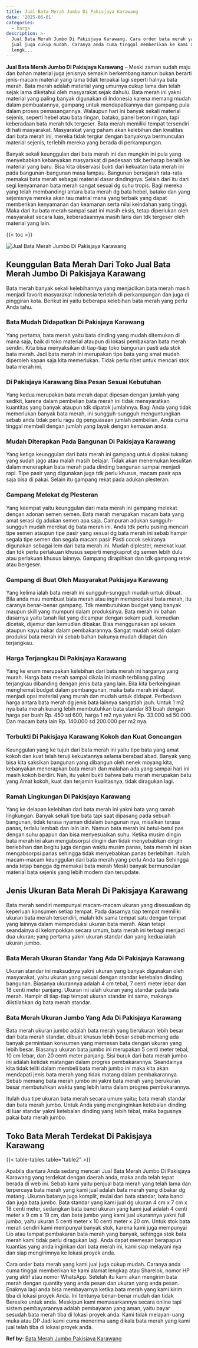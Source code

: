 ```yaml
---
title: Jual Bata Merah Jumbo Di Pakisjaya Karawang
date: '2025-06-01'
categories:
  - harga
description: >-
  Jual Bata Merah Jumbo Di Pakisjaya Karawang. Cara order bata merah yang kami
  jual juga cukup mudah. Caranya anda cuma tinggal memberikan ke kami alamat
  lengk...
---
```


**Jual Bata Merah Jumbo Di Pakisjaya Karawang** – Meski zaman sudah maju dan bahan material juga jenisnya semakin berkembang namun bukan berarti jenis-macam material yang lama tidak terpakai lagi seperti halnya bata merah. Bata merah adalah material yang umurnya cukup lama dan telah sejak lama diketahui oleh masyarakat sejak dahulu. Bata merah ini yakni material yang paling banyak digunakan di Indonesia karena memang mudah dalam pembuatannya, gampang untuk mendapatkannya dan gampang pula dalam proses pemasangannya. Walaupun hari ini banyak sekali material sejenis, seperti hebel atau bata ringan, batako, panel beton ringan, tapi keberadaan bata merah tdk tergeser. Bata merah memiliki tempat tersendiri di hati masyarakat. Masyarakat yang paham akan kelebihan dan kwalitas dari bata merah ini, mereka tidak tergiur dengan banyaknya bermunculan material sejenis, terlebih mereka yang berada di perkampungan.

Banyak sekali keunggulan dari bata merah ini dan mungkin ini pula yang menyebabkan kebanyakan masyarakat di pedesaan tdk berharap beralih ke material yang baru. Bisa kita observasi bukti dari kekuatan bata merah ini pada bangunan-bangunan masa lampau. Bangunan bersejarah rata-rata memakai bata merah sebagai material dasar dindingnya. Selain dari itu dari segi kenyamanan bata merah sangat sesuai dg suhu tropis. Bagi mereka yang telah membandingi antara bata merah dg bata hebel, batako dan yang sejenisnya mereka akan tau matrial mana yang terbaik yang dapat memberikan kenyamanan dan keamanan serta nilai keindahan yang tinggi. Maka dari itu bata merah sampai saat ini masih eksis, tetap diperlukan oleh masyarakat secara luas, keberadaannya masih laris dan tdk tergeser oleh material yang lain.

{{< toc >}}

![Jual Bata Merah Jumbo Di Pakisjaya Karawang](/images/jual-bata-merah-28.png)

## Keunggulan Bata Merah Dari Toko Jual Bata Merah Jumbo Di Pakisjaya Karawang

Bata merah banyak sekali kelebihannya yang menjadikan bata merah masih menjadi favorit masyarakat Indonesia terlebih di perkampungan dan juga di pinggiran kota. Berikut ini yaitu beberapa kelebihan bata merah yang perlu Anda tahu.

### Bata Mudah Didapatkan Di Pakisjaya Karawang

Yang pertama, bata merah yaitu bata dinding yang mudah ditemukan di mana saja, baik di toko material ataupun di lokasi pembakaran bata merah sendiri. Kita bisa menyaksikan di tiap-tiap toko bangunan pasti ada stok bata merah. Jadi bata merah ini merupakan tipe bata yang amat mudah diperoleh kapan saja kita memerlukan. Tidak perlu ribet untuk mencari stok bata merah ini.

### Di Pakisjaya Karawang Bisa Pesan Sesuai Kebutuhan

Yang kedua merupakan bata merah dapat dipesan dengan jumlah yang sedikit, karena dalam pembelian bata merah ini tidak mensyaratkan kuantitas yang banyak ataupun tdk dipatok jumlahnya. Bagi Anda yang tidak memerlukan banyak bata merah, ini sungguh-sungguh menguntungkan sebab anda tidak perlu ragu dg penguasaan jumlah pembelian. Anda cuma tinggal membeli dengan jumlah yang layak dengan kemauan anda.

### Mudah Diterapkan Pada Bangunan Di Pakisjaya Karawang

Yang ketiga keunggulan dari bata merah ini gampang untuk dipakai tukang yang sudah jago atau malah masih belajar. Tidak akan menemukan kesulitan dalam menerapkan bata merah pada dinding bangunan sampai menjadi rapi. Tipe pasir yang digunakan juga tdk perlu khusus, macam pasir apa saja bisa di pakai. Selain itu gampang rekat pada adukan plesteran.

### Gampang Melekat dg Plesteran

Yang keempat yaitu keunggulan dari mata merah ini gampang melekat dengan adonan semen semen. Bata merah merupakan macam bata yang amat serasi dg adukan semen apa saja. Campuran adukan sungguh-sungguh mudah merekat dg bata merah ini. Anda tdk perlu pusing mencari tipe semen ataupun tipe pasir yang sesuai dg bata merah ini sebab hampir segala tipe semen dan segala macam pasir Pasti cocok sekiranya digunakan sebagai lem dari bata merah ini. Mudah diplester, merekat kuat dan tdk perlu perlakuan khusus seperti mengkaprot dg semen lebih dulu atau perlakuan khusus lainnya. Gampang dirapihkan dan tdk gampang retak atau bergeser.

### Gampang di Buat Oleh Masyarakat Pakisjaya Karawang

Yang kelima ialah bata merah ini sungguh-sungguh mudah untuk dibuat. Bila anda mau membuat bata merah atau ingin memproduksi bata merah, itu caranya benar-benar gampang. Tdk membutuhkan budget yang banyak maupun skill yang mumpuni dalam produksinya. Bata merah ini bahan dasarnya yaitu tanah liat yang dicampur dengan sekam padi, kemudian dicetak, dijemur dan kemudian dibakar. Bisa menggunakan api sekam ataupun kayu bakar dalam pembakarannya. Sangat mudah sekali dalam produksi bata merah ini sebab bahan bakunya mudah didapat dan terjangkau.

### Harga Terjangkau Di Pakisjaya Karawang

Yang ke enam merupakan kelebihan dari bata merah ini harganya yang murah. Harga bata merah sampai dikala ini masih terbilang paling terjangkau dibanding dengan jenis bata yang lain. Bila kita berkeinginan menghemat budget dalam pembangunan, maka bata merah ini dapat menjadi opsi material yang murah dan mudah untuk didapat. Perbedaan harga antara bata merah dg jenis bata lainnya sangatlah jauh. Untuk 1 m2 nya bata merah kurang lebih membutuhkan bata standar 83 buah dengan harga per buah Rp. 450 sd 600, harga 1 m2 nya yakni Rp. 33.000 sd 50.000. Dan macam bata lain Rp. 140.000 sd 200.000 per m2 nya.

### Terbukti Di Pakisjaya Karawang Kokoh dan Kuat Goncangan

Keunggulan yang ke tujuh dari bata merah ini yaitu tipe bata yang amat kokoh dan kuat telah teruji kekuatannya selama berabad abad. Banyak yang bisa kita saksikan bangunan yang dibangun oleh nenek moyang kita, kebanyakan menerapkan bata merah dan malahan ada yang sampai hari ini masih kokoh berdiri. Nah, itu yakni bukti bahwa batu merah merupakan batu yang Amat kokoh, kuat dan terjamin kualitasnya, tidak diragukan lagi.

### Ramah Lingkungan Di Pakisjaya Karawang

Yang ke delapan kelebihan dari bata merah ini yakni bata yang ramah lingkungan. Banyak sekali tipe bata tapi saat dipasang pada sebuah bangunan, tidak terasa nyaman didalam bangunan nya, misalkan terasa panas, terlalu lembab dan lain lain. Namun bata merah ini betul-betul pas dengan suhu apapun dan bisa menyesuaikan suhu. Ketika musim dingin bata merah ini akan mengabsorpsi dingin dan tidak menyebabkan dingin berlebihan dan begitu juga dengan waktu musim panas, bata merah ini akan mengabsorpsi panas sehingga tidak menyebabkan panas berlebihan. Itulah macam-macam keunggulan dari bata merah yang perlu Anda tau Sehingga anda tetap bangga dg memakai bata merah Meski banyak bermunculan material bata sejenis yang lebih modern dan terupdate.

## Jenis Ukuran Bata Merah Di Pakisjaya Karawang

Bata merah sendiri mempunyai macam-macam ukuran yang disesuaikan dg keperluan konsumen setiap tempat. Pada dasarnya tiap tempat memiliki ukuran bata merah tersendiri, malah tdk sama tempat satu dengan tempat yang lainnya dalam memproduksi ukuran bata merah. Akan tetapi seandainya di kelompokkan secara umum, bata merah ini terbagi menjadi dua ukuran; yang pertama yakni ukuran standar dan yang kedua ialah ukuran jumbo.

### Bata Merah Ukuran Standar Yang Ada Di Pakisjaya Karawang

Ukuran standar ini maksudnya yakni ukuran yang banyak digunakan oleh masyarakat, yaitu ukuran yang sesuai dengan standar ketebalan dinding bangunan. Biasanya ukurannya adalah 4 cm tebal, 7 centi meter lebar dan 18 centi meter panjang. Ukuran ini ialah ukuran yang standar pada bata merah. Hampir di tiap-tiap tempat ukuran standar ini sama, makanya diistilahkan dg bata merah standar.

### Bata Merah Ukuran Jumbo Yang Ada Di Pakisjaya Karawang

Bata merah ukuran jumbo adalah bata merah yang berukuran lebih besar dari bata merah standar. dibuat khusus lebih besar sebab memang ada banyak permintaan konsumen yang memesan bata dengan ukuran yang lebih besar. Biasanya ukuran bata jumbo ini merupakan 5 centi meter tebal, 10 cm lebar, dan 20 centi meter panjang. Sisi buruk dari bata merah jumbo ini adalah ketidak matangan dalam progres pembakarannya. Seandainya kita tidak teliti dalam membeli bata merah jumbo ini maka kita akan mendapati jenis bata merah yang tidak matang dalam pembakarannya. Sebab memang bata merah jumbo ini yakni bata merah yang berukuran besar membutuhkan waktu yang lebih lama dalam progres pembakarannya.

Itulah dua tipe ukuran bata merah secara umum yaitu; bata merah standar dan bata merah jumbo. Untuk Anda yang menginginkan ketebalan dinding di luar standar yakni ketebalan dinding yang lebih tebal, maka bagusnya pakai bata merah jumbo.

## Toko Bata Merah Terdekat Di Pakisjaya Karawang

{{< table-tables table="table2" >}}

Apabila diantara Anda sedang mencari Jual Bata Merah Jumbo Di Pakisjaya Karawang yang terdekat dengan daerah anda, maka anda telah tepat berada di web ini. Sebab kami yaitu penjual bata merah yang telah lama dan terpercaya bata merah yang kami jual adalah bata merah yang dibakar dg matang. Ukuran batanya juga komplit, mulai dari bata standar, bata banci dan juga bata jumbo. Bata standar yang kami jual dg ukuran 4 cm x 7 cm x 18 centi meter, sedangkan bata banci ukuran yang kami jual adalah 4 centi meter x 9 cm x 19 cm, dan bata jumbo yang kami jual ukurannya yakni full jumbo; yaitu ukuran 5 centi meter x 10 centi meter x 20 cm. Untuk stok bata merah sendiri kami mempunyai banyak stok, karena kami juga mempunyai Lio atau tempat pembakaran bata merah yang banyak, sehingga stok bata merah kami tidak perlu diragukan lagi. Anda dapat memesan berapapun kuantias yang anda inginkan dari bata merah ini, kami siap melayani nya dan siap mengirimnya ke lokasi proyek anda.

Cara order bata merah yang kami jual juga cukup mudah. Caranya anda cuma tinggal memberikan ke kami alamat lengkap atau Sharelok, nomor HP yang aktif atau nomor WhatsApp. Setelah itu kami akan mengirim bata merah dengan quantity yang anda pesan dan ukuran yang anda pesan. Enaknya lagi anda bisa membayarnya ketika bata merah yang kami kirim tiba di lokasi proyek Anda. Ini tentunya benar-benar mudah dan tidak Beresiko untuk anda. Meskipun kami memasarkannya secara online tapi sistem pembayarannya adalah pembayaran yang aman, yaitu bayar sesudah bata merah tiba di lokasi proyek anda. Kami tidak melayani uang muka atau DP Jadi kami cuma menerima uang dikala bata merah yang kami jual telah tiba di lokasi proyek anda.

**Ref by:** [Bata Merah Jumbo Pakisjaya Karawang](https://id.wikipedia.org/wiki/Bata)
